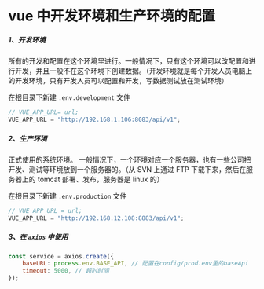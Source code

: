 # vue 中开发环境和生产环境的配置

##### 1、开发环境

所有的开发和配置在这个环境里进行。一般情况下，只有这个环境可以改配置和进行开发，并且一般不在这个环境下创建数据。（开发环境就是每个开发人员电脑上的开发环境，只有开发人员可以配置和开发，写数据测试放在测试环境）

在根目录下新建 `.env.development` 文件

```js
// VUE_APP_URL= url;
VUE_APP_URL = "http://192.168.1.106:8083/api/v1";
```

##### 2、生产环境

正式使用的系统环境。 一般情况下，一个环境对应一个服务器，也有一些公司把开发、测试等环境放到一个服务器的。（从 SVN 上通过 FTP 下载下来，然后在服务器上的 tomcat 部署、发布，服务器是 linux 的）

在根目录下新建 `.env.production` 文件

```js
// VUE_APP_URL = url;
VUE_APP_URL = "http://192.168.12.108:8883/api/v1";
```

##### 3、在 `axios` 中使用

```js
const service = axios.create({
    baseURL: process.env.BASE_API, // 配置在config/prod.env里的baseApi
    timeout: 5000, // 超时时间
});
```

